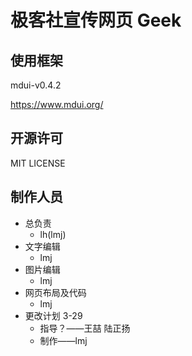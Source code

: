 # 极客社宣传网页  Geek

## 使用框架

mdui-v0.4.2

https://www.mdui.org/

## 开源许可 

MIT LICENSE


## 制作人员

- 总负责
    - lh(lmj)
- 文字编辑
    - lmj
- 图片编辑
    - lmj
- 网页布局及代码
    - lmj
- 更改计划 3-29
    - 指导？——王喆 陆正扬
    - 制作——lmj